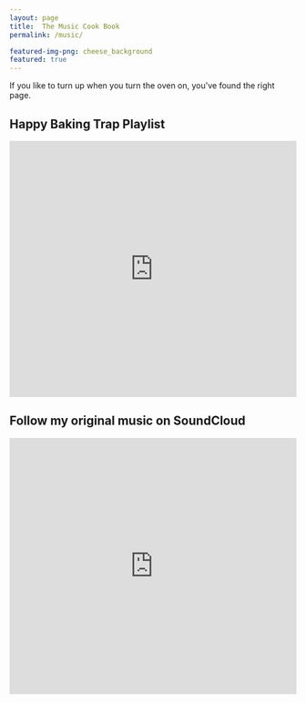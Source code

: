 ```yaml
---
layout: page
title:  The Music Cook Book
permalink: /music/

featured-img-png: cheese_background
featured: true
---
```

If you like to turn up when you turn the oven on, you've found the right page.


## Happy Baking Trap Playlist
<iframe width="100%" height="450" scrolling="no" frameborder="no" allow="autoplay" src="https://w.soundcloud.com/player/?url=https%3A//api.soundcloud.com/playlists/789143562&color=%23ff5300&auto_play=false&hide_related=false&show_comments=true&show_user=true&show_reposts=false&show_teaser=true"></iframe>

<br>

## Follow my original music on SoundCloud 

<iframe width="100%" height="450" scrolling="no" frameborder="no" allow="autoplay" src="https://w.soundcloud.com/player/?url=https%3A//api.soundcloud.com/users/86581806&color=%23ff5300&auto_play=false&hide_related=false&show_comments=true&show_user=true&show_reposts=false&show_teaser=true"></iframe>
